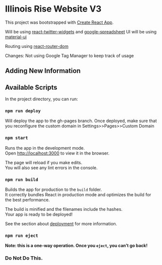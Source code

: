# Illinois Rise Website V3

This project was bootstrapped with [Create React App](https://github.com/facebook/create-react-app).

Will be using [react-twitter-widgets](https://www.npmjs.com/package/react-twitter-widgets) and [google-spreadsheet](https://github.com/theoephraim/node-google-spreadsheet)
UI will be using [material-ui](https://mui.com/material-ui/getting-started/usage/)

Routing using [react-router-dom](https://reactrouter.com/docs/en/v6/getting-started/overview)

Changes: Not using Google Tag Manager to keep track of usage
## Adding New Information

## Available Scripts

In the project directory, you can run:

### `npm run deploy`
Will deploy the app to the gh-pages branch. Once deployed, make sure that you reconfigure the custom domain in Settings>>Pages>>Custom Domain

### `npm start`

Runs the app in the development mode.\
Open [http://localhost:3000](http://localhost:3000) to view it in the browser.

The page will reload if you make edits.\
You will also see any lint errors in the console.

### `npm run build`

Builds the app for production to the `build` folder.\
It correctly bundles React in production mode and optimizes the build for the best performance.

The build is minified and the filenames include the hashes.\
Your app is ready to be deployed!

See the section about [deployment](https://facebook.github.io/create-react-app/docs/deployment) for more information.

### `npm run eject`

**Note: this is a one-way operation. Once you `eject`, you can’t go back!**

### Do Not Do This.
